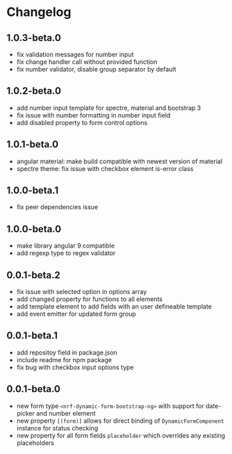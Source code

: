 # Changelog

## 1.0.3-beta.0

- fix validation messages for number input
- fix change handler call without provided function
- fix number validator, disable group separator by default

## 1.0.2-beta.0

- add number input template for spectre, material and bootstrap 3
- fix issue with number formatting in number input field
- add disabled property to form control options

## 1.0.1-beta.0

- angular material: make build compatible with newest version of material
- spectre theme: fix issue with checkbox element is-error class

## 1.0.0-beta.1

- fix peer dependencies issue

## 1.0.0-beta.0

- make library angular 9 compatible
- add regexp type to regex validator

## 0.0.1-beta.2

- fix issue with selected option in options array
- add changed property for functions to all elements
- add template element to add fields with an user defineable template
- add event emitter for updated form group

## 0.0.1-beta.1

- add repositoy field in package.json
- include readme for npm package
- fix bug with checkbox input options type

## 0.0.1-beta.0

- new form type `<nrf-dynamic-form-bootstrap-ng>` with support for date-picker and number element
- new property `[(form)]` allows for direct binding of `DynamicFormComponent` instance for status checking
- new property for all form fields `placeholder` which overrides any existing placeholders
